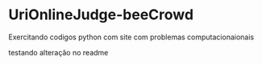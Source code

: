 # UriOnlineJudge-beeCrowd
Exercitando codigos python com site com problemas computacionaionais 

testando alteração no readme
